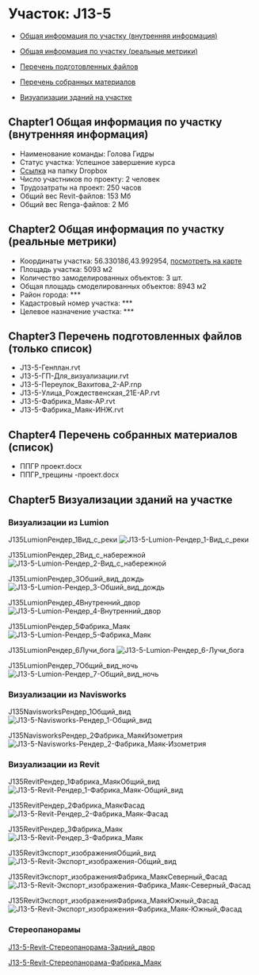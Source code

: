 # Участок: J13-5

* [Общая информация по участку (внутренняя информация)](#Chapter1)

* [Общая информация по участку (реальные метрики)](#Chapter2)

* [Перечень подготовленных файлов](#Chapter3)

* [Перечень собранных материалов](#Chapter4)

* [Визуализации зданий на участке](#Chapter5)

## <a id="test">Chapter1</a> Общая информация по участку (внутренняя информация)
+ Наименование команды: Голова Гидры
+ Статус участка: Успешное завершение курса
+ [Ссылка](https://www.dropbox.com/sh/wvvgv1nw1iqred9/AADTD9lRcADeDzfqLBHyZIaHa/J13_5?dl=0) на папку Dropbox
+ Число участников по проекту: 2 человек
+ Трудозатраты на проект: 250 часов
+ Общий вес Revit-файлов: 153 Мб
+ Общий вес Renga-файлов: 2 Мб
## <a id="test">Chapter2</a> Общая информация по участку (реальные метрики)
+ Координаты участка: 56.330186,43.992954, [посмотреть на карте](https://yandex.ru/maps/47/nizhny-novgorod/?ll=56.330186%2C43.992954&z=19)
+ Площадь участка: 5093 м2
+ Количество замоделированных объектов: 3 шт.
+ Общая площадь смоделированных объектов: 8943 м2
+ Район города: *** 
+ Кадастровый номер участка: *** 
+ Целевое назначение участка: *** 
## <a id="test">Chapter3</a> Перечень подготовленных файлов (только список)
+ J13-5-Генплан.rvt
+ J13-5-ГП-Для_визуализации.rvt
+ J13-5-Переулок_Вахитова_2-АР.rnp
+ J13-5-Улица_Рождественская_21Е-АР.rvt
+ J13-5-Фабрика_Маяк-АР.rvt
+ J13-5-Фабрика_Маяк-ИНЖ.rvt
## <a id="test">Chapter4</a> Перечень собранных материалов (список)
+ ППГР проект.docx
+ ППГР_трещины -проект.docx
## <a id="test">Chapter5</a> Визуализации зданий на участке
### Визуализации из Lumion
J135LumionРендер_1Вид_с_реки
![J13-5-Lumion-Рендер_1-Вид_с_реки](/Images/J13_5/J13-5-Lumion-Рендер_1-Вид_с_реки_Compressed.jpg)

J135LumionРендер_2Вид_с_набережной
![J13-5-Lumion-Рендер_2-Вид_с_набережной](/Images/J13_5/J13-5-Lumion-Рендер_2-Вид_с_набережной_Compressed.jpg)

J135LumionРендер_3Обший_вид_дождь
![J13-5-Lumion-Рендер_3-Обший_вид_дождь](/Images/J13_5/J13-5-Lumion-Рендер_3-Обший_вид_дождь_Compressed.jpg)

J135LumionРендер_4Внутренний_двор
![J13-5-Lumion-Рендер_4-Внутренний_двор](/Images/J13_5/J13-5-Lumion-Рендер_4-Внутренний_двор_Compressed.jpg)

J135LumionРендер_5Фабрика_Маяк
![J13-5-Lumion-Рендер_5-Фабрика_Маяк](/Images/J13_5/J13-5-Lumion-Рендер_5-Фабрика_Маяк_Compressed.jpg)

J135LumionРендер_6Лучи_бога
![J13-5-Lumion-Рендер_6-Лучи_бога](/Images/J13_5/J13-5-Lumion-Рендер_6-Лучи_бога_Compressed.jpg)

J135LumionРендер_7Общий_вид_ночь
![J13-5-Lumion-Рендер_7-Общий_вид_ночь](/Images/J13_5/J13-5-Lumion-Рендер_7-Общий_вид_ночь_Compressed.jpg)

### Визуализации из Navisworks
J135NavisworksРендер_1Общий_вид
![J13-5-Navisworks-Рендер_1-Общий_вид](/Images/J13_5/J13-5-Navisworks-Рендер_1-Общий_вид_Compressed.jpg)

J135NavisworksРендер_2Фабрика_МаякИзометрия
![J13-5-Navisworks-Рендер_2-Фабрика_Маяк-Изометрия](/Images/J13_5/J13-5-Navisworks-Рендер_2-Фабрика_Маяк-Изометрия_Compressed.jpg)

### Визуализации из Revit
J135RevitРендер_1Фабрика_МаякОбщий_вид
![J13-5-Revit-Рендер_1-Фабрика_Маяк-Общий_вид](/Images/J13_5/J13-5-Revit-Рендер_1-Фабрика_Маяк-Общий_вид_Compressed.jpg)

J135RevitРендер_2Фабрика_МаякФасад
![J13-5-Revit-Рендер_2-Фабрика_Маяк-Фасад](/Images/J13_5/J13-5-Revit-Рендер_2-Фабрика_Маяк-Фасад_Compressed.jpg)

J135RevitРендер_3Фабрика_Маяк
![J13-5-Revit-Рендер_3-Фабрика_Маяк](/Images/J13_5/J13-5-Revit-Рендер_3-Фабрика_Маяк_Compressed.jpg)

J135RevitЭкспорт_изображенияОбщий_вид
![J13-5-Revit-Экспорт_изображения-Общий_вид](/Images/J13_5/J13-5-Revit-Экспорт_изображения-Общий_вид_Compressed.jpg)

J135RevitЭкспорт_изображенияФабрика_МаякСеверный_Фасад
![J13-5-Revit-Экспорт_изображения-Фабрика_Маяк-Северный_Фасад](/Images/J13_5/J13-5-Revit-Экспорт_изображения-Фабрика_Маяк-Северный_Фасад_Compressed.jpg)

J135RevitЭкспорт_изображенияФабрика_МаякЮжный_Фасад
![J13-5-Revit-Экспорт_изображения-Фабрика_Маяк-Южный_Фасад](/Images/J13_5/J13-5-Revit-Экспорт_изображения-Фабрика_Маяк-Южный_Фасад_Compressed.jpg)

### Стереопанорамы
[J13-5-Revit-Стереопанорама-Задний_двор](https://pano.autodesk.com/pano.html?url=jpgs/b38dc7b1-6f8c-4b8b-a898-afa6894f22b4&version=2)

[J13-5-Revit-Стереопанорама-Фабрика_Маяк](https://pano.autodesk.com/pano.html?url=jpgs/5220be14-1f3d-4c7b-a0b1-dcb093a08415&version=2)

